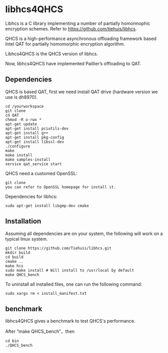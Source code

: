 # libhcs4QHCS #

Libhcs is a C library implementing a number of partially homormophic encryption
schemes. Refer to https://github.com/tiehuis/libhcs.

QHCS is a high-performance asynchronous offloading framework based Intel QAT for partially homomorphic encryption algorithm.

Libhcs4QHCS is the QHCS version of libhcs.

Now, libhcs4QHCS have implemented Paillier’s offloading to QAT.

## Dependencies

QHCS is based QAT, first we need install QAT drive (hardware version we use is dh8970).

    cd /yourworkspace
    git clone 
    cd QAT
    chmod -R o-rwx *
    apt-get update
    apt-get install pciutils-dev
    apt-get install g++
    apt-get install pkg-config
    apt-get install libssl-dev
    ./configure
    make
    make install
    make samples-install
    service qat_service start

QHCS need a customed OpenSSL:

    git clone 
    you can refer to OpenSSL homepage for install it.

Dependencies for libhcs:

    sudo apt-get install libgmp-dev cmake

## Installation

Assuming all dependencies are on your system, the following will work on a
typical linux system.

    git clone https://github.com/Tiehuis/libhcs.git
    mkdir build
    cd build
    cmake ..
    make hcs
    sudo make install # Will install to /usr/local by default
    make QHCS_bench

To uninstall all installed files, one can run the following command:

    sudo xargs rm < install_manifest.txt

## benchmark

libhcs4QHCS gives a benchmark to test QHCS's performance.

After “make QHCS_bench”，then

    cd bin
    ./QHCS_bench
